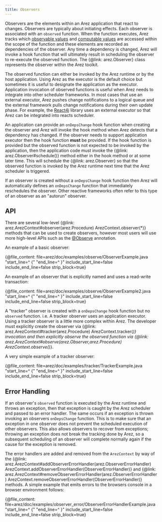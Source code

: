```yaml
---
title: Observers
---
```


Observers are the elements within an Arez application that react to changes. Observers are typically about
initiating effects. Each observer is associated with an `observed` function. When the function executes, Arez
tracks which [observable values](observable_values.md) and [computable values](computable_values.md) are accessed
within the scope of the function and these elements are recorded as dependencies of the observer. Any
time a dependency is changed, Arez will invoke a hook function that will ultimately result in scheduling
the observer to re-execute the observed function. The {@link: arez.Observer} class represents the observer within
the Arez toolkit.

The observed function can either be invoked by the Arez runtime or by the host application. Using Arez as the
executor is the default choice but sometimes it is useful to designate the application as the executor.
Application invocation of observed functions is useful when Arez needs to integrate into other scheduler
frameworks. In most cases that use an external executor, Arez pushes change notifications to a logical queue
and the external framework pulls change notifications during their own update phase. For example, the
[React4j](https://react4j.github.io) library uses an external executor so that Arez can be integrated into
reacts scheduler.

An application can provide an `onDepsChange` hook function when creating the observer and Arez will invoke
the hook method when Arez detects that a dependency has changed. If the observer needs to support application
executor then the hook function **must** be provided. If the hook function is provided but the observed function
is not expected to be invoked by the application, then the application code must invoke the
{@link: arez.Observer#schedule()} method either in the hook method or at some later time.
This will schedule the {@link: arez.Observer} so that the observed function is invoked by the Arez runtime
next time that the Arez scheduler is triggered.

If an observer is created without a `onDepsChange` hook function then Arez will automatically defines an
`onDepsChange` function that immediately reschedules the observer. Other reactive frameworks often refer
to this type of an observer as an "autorun" observer.

## API

There are several low-level {@link: arez.ArezContext#observer(arez.Procedure) ArezContext.observer(*)}
methods that can be used to create observers, however most users will use more high-level APIs such as
the [@Observe](at_observe.md) annotation.

An example of a basic observer:

{@file_content: file=arez/doc/examples/observe/ObserverExample.java "start_line=^  {" "end_line=^  }" include_start_line=false include_end_line=false strip_block=true}

An example of an observer that is explicitly named and uses a read-write transaction:

{@file_content: file=arez/doc/examples/observe/ObserverExample2.java "start_line=^  {" "end_line=^  }" include_start_line=false include_end_line=false strip_block=true}

A "tracker" observer is created with a `onDepsChange` hook function but no `observed` function. i.e. A
tracker observer uses an application executor. Using a tracker observer is a little more complex within Arez.
The developer must explicitly create the observer via {@link: arez.ArezContext#tracker(arez.Procedure) ArezContext.tracker(*)}
invocation and then explicitly observe the observed function via {@link: arez.ArezContext#observe(arez.Observer,arez.Procedure) ArezContext.observe(*)}.

A very simple example of a tracker observer:

{@file_content: file=arez/doc/examples/tracker/TrackerExample.java "start_line=^  {" "end_line=^  }" include_start_line=false include_end_line=false strip_block=true}

## Error Handling

If an observer's `observed` function is executed by the Arez runtime and throws an exception, then that exception
is caught by the Arez scheduler and passed to an error handler. The same occurs if an exception is thrown invoking
an observers `onDepsChange` function. This is to make sure that an exception in one observer does not
prevent the scheduled execution of other observers. This also allows observers to recover from exceptions; throwing
an exception does not break the tracking done by Arez, so a subsequent scheduling of an observer will complete
normally again if the cause for the exception is removed.

The error handlers are added and removed from the `ArezContext` by way of the {@link: arez.ArezContext#addObserverErrorHandler(arez.ObserverErrorHandler) ArezContext.addObserverErrorHandler(ObserverErrorHandler)}
and {@link: arez.ArezContext#removeObserverErrorHandler(arez.ObserverErrorHandler)  ArezContext.removeObserverErrorHandler(ObserverErrorHandler)}
methods. A simple example that emits errors to the browsers console in a browser environment follows:

{@file_content: file=arez/doc/examples/observer_error/ObserverErrorHandlerExample.java "start_line=^  {" "end_line=^  }" include_start_line=false include_end_line=false strip_block=true}
